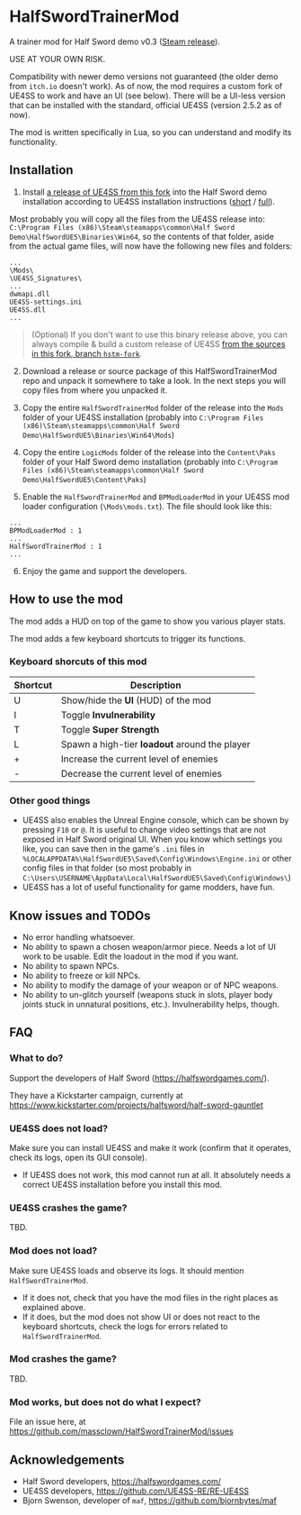 # HalfSwordTrainerMod
A trainer mod for Half Sword demo v0.3 ([Steam release](https://store.steampowered.com/app/2397300/Half_Sword/)). 

USE AT YOUR OWN RISK.

Compatibility with newer demo versions not guaranteed (the older demo from `itch.io` doesn't work).
As of now, the mod requires a custom fork of UE4SS to work and have an UI (see below).
There will be a UI-less version that can be installed with the standard, official UE4SS (version 2.5.2 as of now).

The mod is written specifically in Lua, so you can understand and modify its functionality.

## Installation
1) Install [a release of UE4SS from this fork](https://github.com/massclown/RE-UE4SS/releases/) into the Half Sword demo installation according to UE4SS installation instructions 
([short](https://github.com/UE4SS-RE/RE-UE4SS?tab=readme-ov-file#basic-installation) / [full](https://docs.ue4ss.com/dev/installation-guide.html)).

Most probably you will copy all the files from the UE4SS release into:
`C:\Program Files (x86)\Steam\steamapps\common\Half Sword Demo\HalfSwordUE5\Binaries\Win64`,
so the contents of that folder, aside from the actual game files, will now have the following new files and folders:
```
...
\Mods\
\UE4SS_Signatures\
...
dwmapi.dll
UE4SS-settings.ini
UE4SS.dll
...
```
> (Optional) If you don't want to use this binary release above, you can always compile & build a custom release of UE4SS [from the sources in this fork, branch `hstm-fork`](https://github.com/massclown/RE-UE4SS/tree/hstm-fork). 

2) Download a release or source package of this HalfSwordTrainerMod repo and unpack it somewhere to take a look. In the next steps you will copy files from where you unpacked it.

3) Copy the entire `HalfSwordTrainerMod` folder of the release into the `Mods` folder of your UE4SS installation
(probably into `C:\Program Files (x86)\Steam\steamapps\common\Half Sword Demo\HalfSwordUE5\Binaries\Win64\Mods`)

4) Copy the entire `LogicMods` folder of the release into the `Content\Paks` folder of your Half Sword demo installation
(probably into `C:\Program Files (x86)\Steam\steamapps\common\Half Sword Demo\HalfSwordUE5\Content\Paks`)

5) Enable the `HalfSwordTrainerMod` and `BPModLoaderMod` in your UE4SS mod loader configuration (`\Mods\mods.txt`).
The file should look like this:
```
...
BPModLoaderMod : 1
...
HalfSwordTrainerMod : 1
...
```


6) Enjoy the game and support the developers.

## How to use the mod

The mod adds a HUD on top of the game to show you various player stats.

The mod adds a few keyboard shortcuts to trigger its functions.

### Keyboard shorcuts of this mod
| Shortcut    | Description |
| ----------- | ----------- |
| U           | Show/hide the **UI** (HUD) of the mod |
| I           | Toggle **Invulnerability** |
| T           | Toggle **Super Strength** |
| L           | Spawn a high-tier **loadout** around the player |
| +           | Increase the current level of enemies |
| -           | Decrease the current level of enemies |

### Other good things
* UE4SS also enables the Unreal Engine console, which can be shown by pressing `F10` or `@`. It is useful to change video settings that are not exposed in Half Sword original UI. When you know which settings you like, you can save then in the game's `.ini` files in 
`%LOCALAPPDATA%\HalfSwordUE5\Saved\Config\Windows\Engine.ini` or other config files in that folder (so most probably in `C:\Users\USERNAME\AppData\Local\HalfSwordUE5\Saved\Config\Windows\`)
* UE4SS has a lot of useful functionality for game modders, have fun.


## Know issues and TODOs
* No error handling whatsoever.
* No ability to spawn a chosen weapon/armor piece. Needs a lot of UI work to be usable. Edit the loadout in the mod if you want.
* No ability to spawn NPCs.
* No ability to freeze or kill NPCs.
* No ability to modify the damage of your weapon or of NPC weapons.
* No ability to un-glitch yourself (weapons stuck in slots, player body joints stuck in unnatural positions, etc.). Invulnerability helps, though.


## FAQ
### What to do?
Support the developers of Half Sword (https://halfswordgames.com/). 

They have a Kickstarter campaign, currently at https://www.kickstarter.com/projects/halfsword/half-sword-gauntlet

### UE4SS does not load?
Make sure you can install UE4SS and make it work (confirm that it operates, check its logs, open its GUI console).
* If UE4SS does not work, this mod cannot run at all. It absolutely needs a correct UE4SS installation before you install this mod.

### UE4SS crashes the game?
TBD.

### Mod does not load?
Make sure UE4SS loads and observe its logs. It should mention `HalfSwordTrainerMod`. 
* If it does not, check that you have the mod files in the right places as explained above.
* If it does, but the mod does not show UI or does not react to the keyboard shortcuts, check the logs for errors related to `HalfSwordTrainerMod`.

### Mod crashes the game?
TBD.

### Mod works, but does not do what I expect?
File an issue here, at https://github.com/massclown/HalfSwordTrainerMod/issues

## Acknowledgements
* Half Sword developers, https://halfswordgames.com/
* UE4SS developers, https://github.com/UE4SS-RE/RE-UE4SS
* Bjorn Swenson, developer of `maf`, https://github.com/bjornbytes/maf